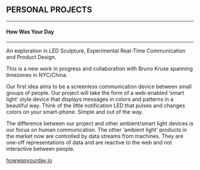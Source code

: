 ## PERSONAL PROJECTS
---
#### How Was Your Day 
---
An exploration in LED Sculpture, Experimental Real-Time Communication and Product Design. 

This is a new work in progress and collaboration with Bruno Kruse spanning timezones in NYC/China.

Our first idea aims to be a screenless communication device between small groups of people. Our project will take the form of a web-enabled ‘smart light’ style device that displays messages in colors and patterns in a beautiful way. Think of the little notification LED that pulses and changes colors on your smart-phone. Simple and out of the way.

The difference between our project and other ambient/smart light devices is our focus on human communication. The other 'ambient light' products in the market now are controlled by data streams from machines. They are one-off representations of data and are reactive to the web and not interactive between people.

[howwasyourday.io](http://howwasyourday.io)



